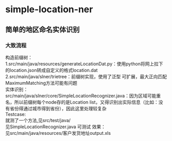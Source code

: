 # simple-location-ner
## 简单的地区命名实体识别

### 大致流程

构造前缀树：
<br/>
1.src/main/java/resources/generateLocationDat.py：使用python将网上拉下的location.json转成自定义的格式location.dat
<br/>
2.src/main/java/slner/trietree：前缀树实现，使用了泛型 可扩展，最大正向匹配MaximumMatching方法可能有问题
<br/>
实体识别：
<br/>
src/main/java/slner/core/SimpleLocationRecognizer.java：因为区域可能重名，所以前缀树每个node存的是Location list，又得识别出实际信息（比如：没有省份得通过城市得到省份），因此这里处理较复杂
<br/>
Testcase:
<br/>
就测了一个方法,见src/test/java/
<br/>
见SimpleLocationRecognizer.java 可测试 
效果：
<br/>
见src/main/java/resources/客户发货地址output.xls
